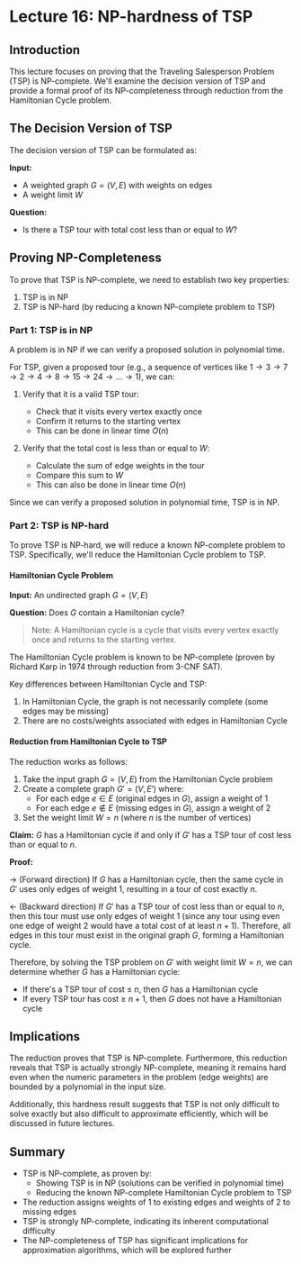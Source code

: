 # Lecture 16: NP-hardness of TSP

## Introduction
This lecture focuses on proving that the Traveling Salesperson Problem (TSP) is NP-complete. We'll examine the decision version of TSP and provide a formal proof of its NP-completeness through reduction from the Hamiltonian Cycle problem.

## The Decision Version of TSP

The decision version of TSP can be formulated as:

**Input:** 
- A weighted graph $G = (V, E)$ with weights on edges
- A weight limit $W$

**Question:** 
- Is there a TSP tour with total cost less than or equal to $W$?

## Proving NP-Completeness

To prove that TSP is NP-complete, we need to establish two key properties:

1. TSP is in NP
2. TSP is NP-hard (by reducing a known NP-complete problem to TSP)

### Part 1: TSP is in NP

A problem is in NP if we can verify a proposed solution in polynomial time.

For TSP, given a proposed tour (e.g., a sequence of vertices like $1 \rightarrow 3 \rightarrow 7 \rightarrow 2 \rightarrow 4 \rightarrow 8 \rightarrow 15 \rightarrow 24 \rightarrow \ldots \rightarrow 1$), we can:

1. Verify that it is a valid TSP tour:
   - Check that it visits every vertex exactly once
   - Confirm it returns to the starting vertex
   - This can be done in linear time $O(n)$

2. Verify that the total cost is less than or equal to $W$:
   - Calculate the sum of edge weights in the tour
   - Compare this sum to $W$
   - This can also be done in linear time $O(n)$

Since we can verify a proposed solution in polynomial time, TSP is in NP.

### Part 2: TSP is NP-hard

To prove TSP is NP-hard, we will reduce a known NP-complete problem to TSP. Specifically, we'll reduce the Hamiltonian Cycle problem to TSP.

#### Hamiltonian Cycle Problem

**Input:** An undirected graph $G = (V, E)$

**Question:** Does $G$ contain a Hamiltonian cycle?

> Note: A Hamiltonian cycle is a cycle that visits every vertex exactly once and returns to the starting vertex.

The Hamiltonian Cycle problem is known to be NP-complete (proven by Richard Karp in 1974 through reduction from 3-CNF SAT).

Key differences between Hamiltonian Cycle and TSP:
1. In Hamiltonian Cycle, the graph is not necessarily complete (some edges may be missing)
2. There are no costs/weights associated with edges in Hamiltonian Cycle

#### Reduction from Hamiltonian Cycle to TSP

The reduction works as follows:

1. Take the input graph $G = (V, E)$ from the Hamiltonian Cycle problem
2. Create a complete graph $G' = (V, E')$ where:
   - For each edge $e \in E$ (original edges in $G$), assign a weight of 1
   - For each edge $e \notin E$ (missing edges in $G$), assign a weight of 2
3. Set the weight limit $W = n$ (where $n$ is the number of vertices)

**Claim:** $G$ has a Hamiltonian cycle if and only if $G'$ has a TSP tour of cost less than or equal to $n$.

**Proof:**

→ (Forward direction) If $G$ has a Hamiltonian cycle, then the same cycle in $G'$ uses only edges of weight 1, resulting in a tour of cost exactly $n$.

← (Backward direction) If $G'$ has a TSP tour of cost less than or equal to $n$, then this tour must use only edges of weight 1 (since any tour using even one edge of weight 2 would have a total cost of at least $n+1$). Therefore, all edges in this tour must exist in the original graph $G$, forming a Hamiltonian cycle.

Therefore, by solving the TSP problem on $G'$ with weight limit $W = n$, we can determine whether $G$ has a Hamiltonian cycle:
- If there's a TSP tour of cost ≤ $n$, then $G$ has a Hamiltonian cycle
- If every TSP tour has cost ≥ $n+1$, then $G$ does not have a Hamiltonian cycle

## Implications

The reduction proves that TSP is NP-complete. Furthermore, this reduction reveals that TSP is actually strongly NP-complete, meaning it remains hard even when the numeric parameters in the problem (edge weights) are bounded by a polynomial in the input size.

Additionally, this hardness result suggests that TSP is not only difficult to solve exactly but also difficult to approximate efficiently, which will be discussed in future lectures.

## Summary

- TSP is NP-complete, as proven by:
  - Showing TSP is in NP (solutions can be verified in polynomial time)
  - Reducing the known NP-complete Hamiltonian Cycle problem to TSP
- The reduction assigns weights of 1 to existing edges and weights of 2 to missing edges
- TSP is strongly NP-complete, indicating its inherent computational difficulty
- The NP-completeness of TSP has significant implications for approximation algorithms, which will be explored further